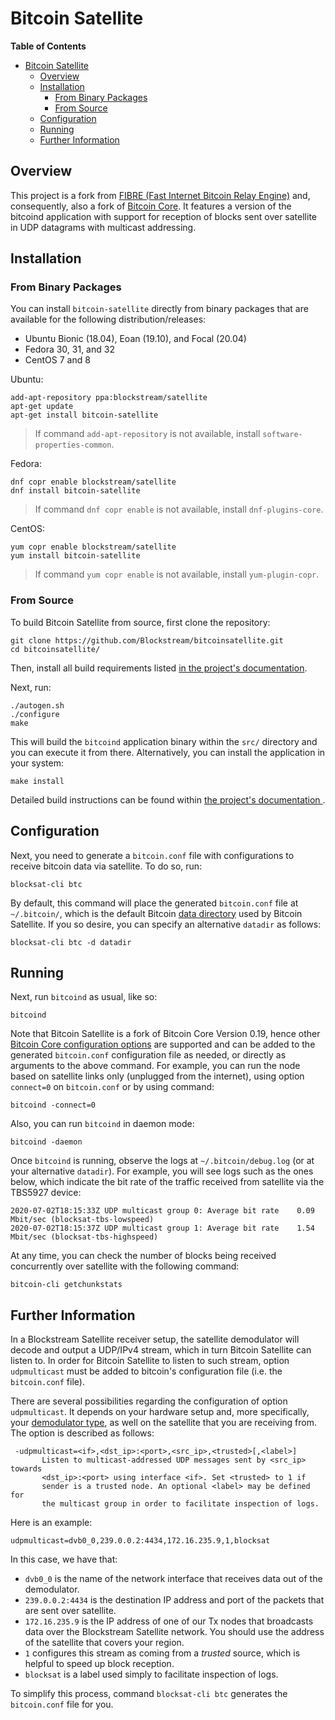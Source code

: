 # Bitcoin Satellite

<!-- markdown-toc start - Don't edit this section. Run M-x markdown-toc-generate-toc again -->
**Table of Contents**

- [Bitcoin Satellite](#bitcoin-satellite)
    - [Overview](#overview)
    - [Installation](#installation)
        - [From Binary Packages](#from-binary-packages)
        - [From Source](#from-source)
    - [Configuration](#configuration)
    - [Running](#running)
    - [Further Information](#further-information)

<!-- markdown-toc end -->

## Overview

This project is a fork from [FIBRE (Fast Internet Bitcoin Relay
Engine)](https://bitcoinfibre.org) and, consequently, also a fork of [Bitcoin
Core](https://bitcoincore.org). It features a version of the bitcoind
application with support for reception of blocks sent over satellite in UDP
datagrams with multicast addressing.

## Installation

### From Binary Packages

You can install `bitcoin-satellite` directly from binary packages that are
available for the following distribution/releases:

- Ubuntu Bionic (18.04), Eoan (19.10), and Focal (20.04)
- Fedora 30, 31, and 32
- CentOS 7 and 8

Ubuntu:

```
add-apt-repository ppa:blockstream/satellite
apt-get update
apt-get install bitcoin-satellite
```

> If command `add-apt-repository` is not available, install
> `software-properties-common`.

Fedora:

```
dnf copr enable blockstream/satellite
dnf install bitcoin-satellite
```

> If command `dnf copr enable` is not available, install `dnf-plugins-core`.

CentOS:

```
yum copr enable blockstream/satellite
yum install bitcoin-satellite
```

> If command `yum copr enable` is not available, install `yum-plugin-copr`.

### From Source

To build Bitcoin Satellite from source, first clone the repository:

```
git clone https://github.com/Blockstream/bitcoinsatellite.git
cd bitcoinsatellite/
```

Then, install all build requirements listed [in the project's
documentation](https://github.com/Blockstream/bitcoinsatellite/blob/master/doc/build-unix.md#dependency-build-instructions-ubuntu--debian).

Next, run:

```
./autogen.sh
./configure
make
```

This will build the `bitcoind` application binary within the `src/` directory
and you can execute it from there. Alternatively, you can install the
application in your system:

```
make install
```

Detailed build instructions can be found within [the project's documentation
](https://github.com/Blockstream/bitcoinsatellite/tree/master/doc#building).

## Configuration

Next, you need to generate a `bitcoin.conf` file with configurations to receive
bitcoin data via satellite. To do so, run:

```
blocksat-cli btc
```

By default, this command will place the generated `bitcoin.conf` file at
`~/.bitcoin/`, which is the default Bitcoin [data
directory](https://en.bitcoin.it/wiki/Data_directory) used by Bitcoin
Satellite. If you so desire, you can specify an alternative `datadir` as
follows:
```
blocksat-cli btc -d datadir
```

## Running

Next, run `bitcoind` as usual, like so:

```
bitcoind
```

Note that Bitcoin Satellite is a fork of Bitcoin Core Version 0.19, hence other
[Bitcoin Core configuration options](https://wiki.bitcoin.com/w/Running_Bitcoin)
are supported and can be added to the generated `bitcoin.conf` configuration
file as needed, or directly as arguments to the above command. For example, you
can run the node based on satellite links only (unplugged from the internet),
using option `connect=0` on `bitcoin.conf` or by using command:

```
bitcoind -connect=0
```

Also, you can run `bitcoind` in daemon mode:

```
bitcoind -daemon
```

Once `bitcoind` is running, observe the logs at `~/.bitcoin/debug.log` (or at
your alternative `datadir`). For example, you will see logs such as the ones
below, which indicate the bit rate of the traffic received from satellite via
the TBS5927 device:

```
2020-07-02T18:15:33Z UDP multicast group 0: Average bit rate    0.09 Mbit/sec (blocksat-tbs-lowspeed)
2020-07-02T18:15:37Z UDP multicast group 1: Average bit rate    1.54 Mbit/sec (blocksat-tbs-highspeed)
```

At any time, you can check the number of blocks being received concurrently over
satellite with the following command:

```
bitcoin-cli getchunkstats
```

## Further Information

In a Blockstream Satellite receiver setup, the satellite demodulator will decode
and output a UDP/IPv4 stream, which in turn Bitcoin Satellite can listen to. In
order for Bitcoin Satellite to listen to such stream, option `udpmulticast` must
be added to bitcoin's configuration file (i.e. the `bitcoin.conf` file).

There are several possibilities regarding the configuration of option
`udpmulticast`. It depends on your hardware setup and, more specifically, your
[demodulator type](hardware.md#demodulator-options), as well on the satellite
that you are receiving from. The option is described as follows:

```
 -udpmulticast=<if>,<dst_ip>:<port>,<src_ip>,<trusted>[,<label>]
       Listen to multicast-addressed UDP messages sent by <src_ip> towards
       <dst_ip>:<port> using interface <if>. Set <trusted> to 1 if
       sender is a trusted node. An optional <label> may be defined for
       the multicast group in order to facilitate inspection of logs.
```

Here is an example:

```
udpmulticast=dvb0_0,239.0.0.2:4434,172.16.235.9,1,blocksat
```

In this case, we have that:

- `dvb0_0` is the name of the network interface that receives data out of the
  demodulator.
- `239.0.0.2:4434` is the destination IP address and port of the packets that
  are sent over satellite.
- `172.16.235.9` is the IP address of one of our Tx nodes that broadcasts data
  over the Blockstream Satellite network. You should use the address of the
  satellite that covers your region.
- `1` configures this stream as coming from a *trusted* source, which is helpful
  to speed up block reception.
- `blocksat` is a label used simply to facilitate inspection of logs.

To simplify this process, command `blocksat-cli btc` generates the
`bitcoin.conf` file for you.

